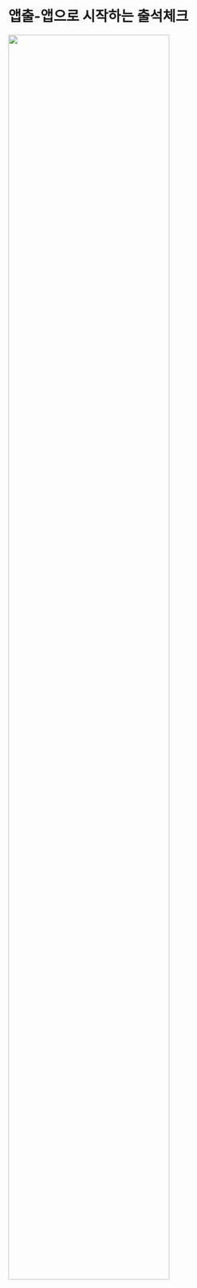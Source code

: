 # 앱출-앱으로 시작하는 출석체크

<img width="80%" src="https://user-images.githubusercontent.com/98150988/218635545-b8c9515e-88bf-4852-aa6d-2fa2af6c4ecd.png"/>
